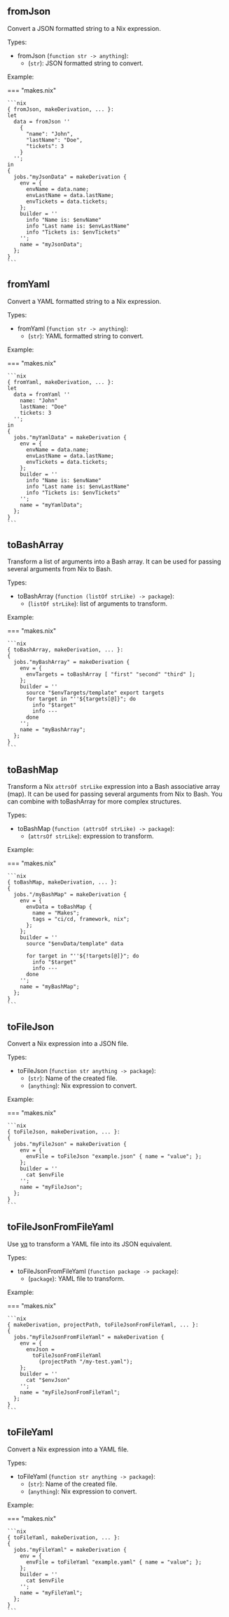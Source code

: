 ## fromJson

Convert a JSON formatted string
to a Nix expression.

Types:

- fromJson (`function str -> anything`):
    - (`str`):
        JSON formatted string to convert.

Example:

=== "makes.nix"

    ```nix
    { fromJson, makeDerivation, ... }:
    let
      data = fromJson ''
        {
          "name": "John",
          "lastName": "Doe",
          "tickets": 3
        }
      '';
    in
    {
      jobs."myJsonData" = makeDerivation {
        env = {
          envName = data.name;
          envLastName = data.lastName;
          envTickets = data.tickets;
        };
        builder = ''
          info "Name is: $envName"
          info "Last name is: $envLastName"
          info "Tickets is: $envTickets"
        '';
        name = "myJsonData";
      };
    }
    ```

## fromYaml

Convert a YAML formatted string
to a Nix expression.

Types:

- fromYaml (`function str -> anything`):
    - (`str`):
        YAML formatted string to convert.

Example:

=== "makes.nix"

    ```nix
    { fromYaml, makeDerivation, ... }:
    let
      data = fromYaml ''
        name: "John"
        lastName: "Doe"
        tickets: 3
      '';
    in
    {
      jobs."myYamlData" = makeDerivation {
        env = {
          envName = data.name;
          envLastName = data.lastName;
          envTickets = data.tickets;
        };
        builder = ''
          info "Name is: $envName"
          info "Last name is: $envLastName"
          info "Tickets is: $envTickets"
        '';
        name = "myYamlData";
      };
    }
    ```

## toBashArray

Transform a list of arguments
into a Bash array.
It can be used for passing
several arguments from Nix
to Bash.

Types:

- toBashArray (`function (listOf strLike) -> package`):
    - (`listOf strLike`):
        list of arguments
        to transform.

Example:

=== "makes.nix"

    ```nix
    { toBashArray, makeDerivation, ... }:
    {
      jobs."myBashArray" = makeDerivation {
        env = {
          envTargets = toBashArray [ "first" "second" "third" ];
        };
        builder = ''
          source "$envTargets/template" export targets
          for target in "''${targets[@]}"; do
            info "$target"
            info ---
          done
        '';
        name = "myBashArray";
      };
    }
    ```

## toBashMap

Transform a Nix `attrsOf strLike` expression
into a Bash associative array (map).
It can be used for passing
several arguments from Nix
to Bash.
You can combine with toBashArray for more complex structures.

Types:

- toBashMap (`function (attrsOf strLike) -> package`):
    - (`attrsOf strLike`):
        expression to transform.

Example:

=== "makes.nix"

    ```nix
    { toBashMap, makeDerivation, ... }:
    {
      jobs."/myBashMap" = makeDerivation {
        env = {
          envData = toBashMap {
            name = "Makes";
            tags = "ci/cd, framework, nix";
          };
        };
        builder = ''
          source "$envData/template" data

          for target in "''${!targets[@]}"; do
            info "$target"
            info ---
          done
        '';
        name = "myBashMap";
      };
    }
    ```

## toFileJson

Convert a Nix expression
into a JSON file.

Types:

- toFileJson (`function str anything -> package`):
    - (`str`):
        Name of the created file.
    - (`anything`):
        Nix expression to convert.

Example:

=== "makes.nix"

    ```nix
    { toFileJson, makeDerivation, ... }:
    {
      jobs."myFileJson" = makeDerivation {
        env = {
          envFile = toFileJson "example.json" { name = "value"; };
        };
        builder = ''
          cat $envFile
        '';
        name = "myFileJson";
      };
    }
    ```

## toFileJsonFromFileYaml

Use [yq](https://github.com/mikefarah/yq)
to transform a YAML file
into its JSON
equivalent.

Types:

- toFileJsonFromFileYaml (`function package -> package`):
    - (`package`):
        YAML file to transform.

Example:

=== "makes.nix"

    ```nix
    { makeDerivation, projectPath, toFileJsonFromFileYaml, ... }:
    {
      jobs."myFileJsonFromFileYaml" = makeDerivation {
        env = {
          envJson =
            toFileJsonFromFileYaml
              (projectPath "/my-test.yaml");
        };
        builder = ''
          cat "$envJson"
        '';
        name = "myFileJsonFromFileYaml";
      };
    }
    ```

## toFileYaml

Convert a Nix expression
into a YAML file.

Types:

- toFileYaml (`function str anything -> package`):
    - (`str`):
        Name of the created file.
    - (`anything`):
        Nix expression to convert.

Example:

=== "makes.nix"

    ```nix
    { toFileYaml, makeDerivation, ... }:
    {
      jobs."myFileYaml" = makeDerivation {
        env = {
          envFile = toFileYaml "example.yaml" { name = "value"; };
        };
        builder = ''
          cat $envFile
        '';
        name = "myFileYaml";
      };
    }
    ```
